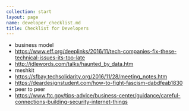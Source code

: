 ```yaml
---
collection: start
layout: page
name: developer_checklist.md
title: Checklist for Developers
---
```


* business model
* https://www.eff.org/deeplinks/2016/11/tech-companies-fix-these-technical-issues-its-too-late
* http://idlewords.com/talks/haunted_by_data.htm
* meshkit
* https://sfbay.techsolidarity.org/2016/11/28/meeting_notes.htm
* https://deardesignstudent.com/how-to-fight-fascism-dabdfeab1830
* peer to peer
* https://www.ftc.gov/tips-advice/business-center/guidance/careful-connections-building-security-internet-things

